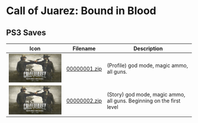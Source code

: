 # Call of Juarez: Bound in Blood

## PS3 Saves

| Icon | Filename | Description |
|------|----------|-------------|
| ![Call of Juarez: Bound in Blood](ICON0.PNG) | [00000001.zip](00000001.zip) | (Profile) god mode, magic ammo, all guns. |
| ![Call of Juarez: Bound in Blood](ICON0.PNG) | [00000002.zip](00000002.zip) | (Story) god mode, magic ammo, all guns. Beginning on the first level |
